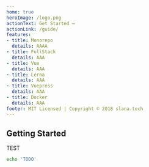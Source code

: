 ```yaml
---
home: true
heroImage: /logo.png
actionText: Get Started →
actionLink: /guide/
features:
- title: Monorepo
  details: AAAA
- title: FullStack
  details: AAA
- title: Vue
  details: AAA
- title: Lerna
  details: AAA
- title: Vuepress
  details: AAA
- title: Docker
  details: AAA
footer: MIT Licensed | Copyright © 2018 slana.tech
---
```


## Getting Started

TEST

``` bash
echo 'TODO'
```

